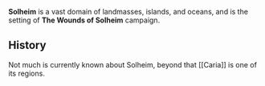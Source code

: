 **Solheim** is a vast domain of landmasses, islands, and oceans, and is the setting of **The Wounds of Solheim** campaign.
## History

Not much is currently known about Solheim, beyond that [[Caria]] is one of its regions.